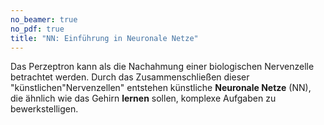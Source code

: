 ```yaml
---
no_beamer: true
no_pdf: true
title: "NN: Einführung in Neuronale Netze"
---
```


Das Perzeptron kann als die Nachahmung einer biologischen Nervenzelle betrachtet werden. Durch das Zusammenschließen
dieser "künstlichen"Nervenzellen" entstehen künstliche **Neuronale Netze** (NN), die ähnlich wie das Gehirn **lernen**
sollen, komplexe Aufgaben zu bewerkstelligen.

